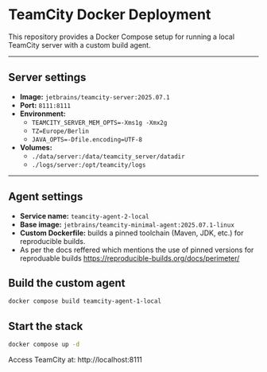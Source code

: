 # TeamCity Docker Deployment

This repository provides a Docker Compose setup for running a local TeamCity server with a custom build agent.

---

## Server settings
- **Image:** `jetbrains/teamcity-server:2025.07.1`
- **Port:** `8111:8111`
- **Environment:**
    - `TEAMCITY_SERVER_MEM_OPTS=-Xms1g -Xmx2g`
    - `TZ=Europe/Berlin`
    - `JAVA_OPTS=-Dfile.encoding=UTF-8`
- **Volumes:**
    - `./data/server:/data/teamcity_server/datadir`
    - `./logs/server:/opt/teamcity/logs`

---

## Agent settings
- **Service name:** `teamcity-agent-2-local` 
- **Base image:** `jetbrains/teamcity-minimal-agent:2025.07.1-linux`
- **Custom Dockerfile:** builds a pinned toolchain (Maven, JDK, etc.) for reproducible builds.
- As per the docs reffered which mentions the use of pinned versions for reproduable builds
  https://reproducible-builds.org/docs/perimeter/



## Build the custom agent
```bash
docker compose build teamcity-agent-1-local
```

## Start the stack
```bash
docker compose up -d
```

Access TeamCity at: http://localhost:8111




